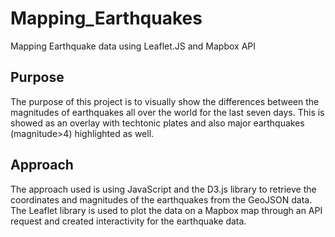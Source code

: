# Mapping_Earthquakes
Mapping Earthquake data using Leaflet.JS and Mapbox API

## Purpose
The purpose of this project is to visually show the differences between the magnitudes of earthquakes all over the world for the last seven days. This is showed as an overlay with techtonic plates and also major earthquakes (magnitude>4) highlighted as well.


## Approach

The approach used is using JavaScript and the D3.js library to retrieve the coordinates and magnitudes of the earthquakes from the GeoJSON data. The Leaflet library is used to plot the data on a Mapbox map through an API request and created interactivity for the earthquake data.
